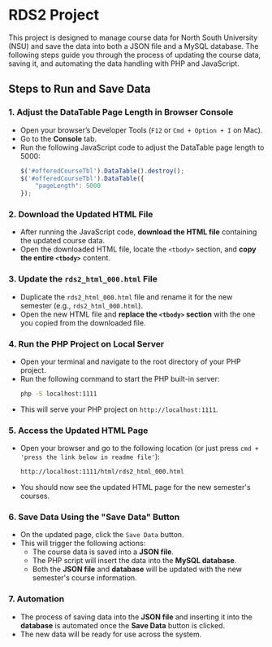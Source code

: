 # RDS2 Project

This project is designed to manage course data for North South University (NSU) and save the data into both a JSON file and a MySQL database. The following steps guide you through the process of updating the course data, saving it, and automating the data handling with PHP and JavaScript.

## Steps to Run and Save Data

### 1. **Adjust the DataTable Page Length in Browser Console**
   - Open your browser’s Developer Tools (`F12` or `Cmd + Option + I` on Mac).
   - Go to the **Console** tab.
   - Run the following JavaScript code to adjust the DataTable page length to 5000:
     ```javascript
     $('#offeredCourseTbl').DataTable().destroy();
     $('#offeredCourseTbl').DataTable({
         "pageLength": 5000
     });
     ```

### 2. **Download the Updated HTML File**
   - After running the JavaScript code, **download the HTML file** containing the updated course data.
   - Open the downloaded HTML file, locate the `<tbody>` section, and **copy the entire `<tbody>`** content.

### 3. **Update the `rds2_html_000.html` File**
   - Duplicate the `rds2_html_000.html` file and rename it for the new semester (e.g., `rds2_html_000.html`).
   - Open the new HTML file and **replace the `<tbody>` section** with the one you copied from the downloaded file.

### 4. **Run the PHP Project on Local Server**
   - Open your terminal and navigate to the root directory of your PHP project.
   - Run the following command to start the PHP built-in server:
     ```bash
     php -S localhost:1111
     ```
   - This will serve your PHP project on `http://localhost:1111`.

### 5. **Access the Updated HTML Page**
   - Open your browser and go to the following location (or just press `cmd + 'press the link below in readme file'`):
     ```bash
     http://localhost:1111/html/rds2_html_000.html
     ```
   - You should now see the updated HTML page for the new semester's courses.

### 6. **Save Data Using the "Save Data" Button**
   - On the updated page, click the `Save Data` button.
   - This will trigger the following actions:
     - The course data is saved into a **JSON file**.
     - The PHP script will insert the data into the **MySQL database**.
     - Both the **JSON file** and **database** will be updated with the new semester's course information.

### 7. **Automation**
   - The process of saving data into the **JSON file** and inserting it into the **database** is automated once the **Save Data** button is clicked.
   - The new data will be ready for use across the system.
